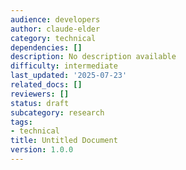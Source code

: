 ```yaml
---
audience: developers
author: claude-elder
category: technical
dependencies: []
description: No description available
difficulty: intermediate
last_updated: '2025-07-23'
related_docs: []
reviewers: []
status: draft
subcategory: research
tags:
- technical
title: Untitled Document
version: 1.0.0
---
```


<div class="chart-container">
    <canvas id="blameChart" style="margin-top: 20px"></canvas>
</div>
<div class="chart-container">
    <canvas id="linesChart" style="margin-top: 20px"></canvas>
</div>

<style>
.chart-container {
    position: relative;
    width: 100%;
    height: 300px;
}
</style>

<script src="https://cdn.jsdelivr.net/npm/chart.js"></script>
<script src="https://cdn.jsdelivr.net/npm/moment"></script>
<script src="https://cdn.jsdelivr.net/npm/chartjs-adapter-moment"></script>
<script>
document.addEventListener('DOMContentLoaded', function () {
    var blameCtx = document.getElementById('blameChart').getContext('2d');
    var linesCtx = document.getElementById('linesChart').getContext('2d');
    
    var labels = [{% for row in site.data.blame %}'{{ row.end_tag }}',{% endfor %}];
    
    var blameData = {
        labels: labels,
        datasets: [{
            label: 'Aider\'s percent of new code by release',
            data: [{% for row in site.data.blame %}{ x: '{{ row.end_tag }}', y: {{ row.aider_percentage }}, lines: {{ row.aider_total }}, end_date: '{{ row.end_date }}' },{% endfor %}],
            backgroundColor: 'rgba(54, 162, 235, 0.8)',
            borderColor: 'rgba(54, 162, 235, 1)',
            borderWidth: 1
        }]
    };

    var linesData = {
        labels: labels,
        datasets: [{
            label: 'Aider',
            data: [{% for row in site.data.blame %}{ x: '{{ row.end_tag }}', y: {{ row.aider_total }} },{% endfor %}],
            backgroundColor: 'rgba(54, 162, 235, 0.8)',
            borderColor: 'rgba(54, 162, 235, 1)',
            borderWidth: 1
        },
        {
            label: 'Human',
            data: [{% for row in site.data.blame %}{ x: '{{ row.end_tag }}', y: {{ row.total_lines | minus: row.aider_total }} },{% endfor %}],
            backgroundColor: 'rgba(200, 200, 200, 0.8)',
            borderColor: 'rgba(200, 200, 200, 1)',
            borderWidth: 1
        }]
    };

    var blameChart = new Chart(blameCtx, {
        type: 'bar',
        data: blameData,
        options: {
            maintainAspectRatio: false,
            scales: {
                x: {
                    type: 'category',
                    title: {
                        display: true,
                        text: 'Version'
                    },
                    ticks: {
                        maxRotation: 45,
                        minRotation: 45
                    }
                },
                y: {
                    title: {
                        display: true,
                        text: 'Percent of new code'
                    },
                    beginAtZero: true
                }
            },
            plugins: {
                legend: {
                    display: false
                },
                tooltip: {
                    callbacks: {
                        label: function(context) {
                            var label = 'Aider\'s contribution';
                            var value = context.parsed.y || 0;
                            var lines = context.raw.lines || 0;
                            return `${label}: ${Math.round(value)}% (${lines} lines)`;
                        },
                        afterLabel: function(context) {
                            let date = context.raw.end_date || 'n/a';
                            return `Date: ` + date;
                        }
                    }
                },
                title: {
                    display: true,
                    text: 'Percent of new code written by aider, by release',
                    font: {
                        size: 16
                    }
                }
            }
        }
    });

    var linesChart = new Chart(linesCtx, {
        type: 'bar',
        data: linesData,
        options: {
            maintainAspectRatio: false,
            scales: {
                x: {
                    type: 'category',
                    stacked: true,
                    title: {
                        display: true,
                        text: 'Version'
                    },
                    ticks: {
                        maxRotation: 45,
                        minRotation: 45
                    }
                },
                y: {
                    stacked: true,
                    title: {
                        display: true,
                        text: 'Lines of new code'
                    },
                    beginAtZero: true
                }
            },
            plugins: {
                legend: {
                    display: true,
                    position: 'chartArea',
                    reverse: true
                },
                tooltip: {
                    callbacks: {
                        label: function(context) {
                            var label = context.dataset.label;
                            var value = context.parsed.y || 0;
                            return `${label}: ${value}`;
                        }
                    }
                },
                title: {
                    display: true,
                    text: 'Lines of new code, by release',
                    font: {
                        size: 16
                    }
                }
            }
        }
    });
});
</script>
